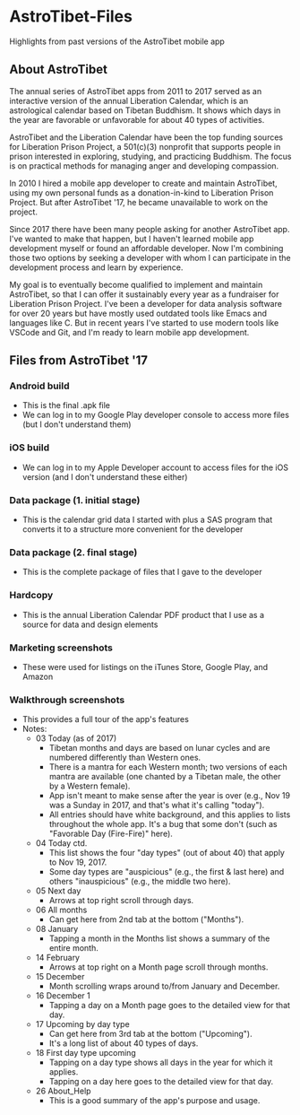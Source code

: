 # AstroTibet-Files
Highlights from past versions of the AstroTibet mobile app

## About AstroTibet

The annual series of AstroTibet apps from 2011 to 2017 served as an interactive version of the annual Liberation Calendar, which is an astrological calendar based on Tibetan Buddhism. It shows which days in the year are favorable or unfavorable for about 40 types of activities.

AstroTibet and the Liberation Calendar have been the top funding sources for Liberation Prison Project, a 501(c)(3) nonprofit that supports people in prison interested in exploring, studying, and practicing Buddhism. The focus is on practical methods for managing anger and developing compassion.

In 2010 I hired a mobile app developer to create and maintain AstroTibet, using my own personal funds as a donation-in-kind to Liberation Prison Project. But after AstroTibet '17, he became unavailable to work on the project.

Since 2017 there have been many people asking for another AstroTibet app. I've wanted to make that happen, but I haven't learned mobile app development myself or found an affordable developer. Now I'm combining those two options by seeking a developer with whom I can participate in the development process and learn by experience.

My goal is to eventually become qualified to implement and maintain AstroTibet, so that I can offer it sustainably every year as a fundraiser for Liberation Prison Project. I've been a developer for data analysis software for over 20 years but have mostly used outdated tools like Emacs and languages like C. But in recent years I've started to use modern tools like VSCode and Git, and I'm ready to learn mobile app development.

## Files from AstroTibet '17

### Android build
- This is the final .apk file
- We can log in to my Google Play developer console to access more files (but I don't understand them)

### iOS build
- We can log in to my Apple Developer account to access files for the iOS version (and I don't understand these either)

### Data package (1. initial stage)
- This is the calendar grid data I started with plus a SAS program that converts it to a structure more convenient for the developer

### Data package (2. final stage)
- This is the complete package of files that I gave to the developer

### Hardcopy
- This is the annual Liberation Calendar PDF product that I use as a source for data and design elements

### Marketing screenshots
- These were used for listings on the iTunes Store, Google Play, and Amazon

### Walkthrough screenshots
- This provides a full tour of the app's features
- Notes:
   - 03 Today (as of 2017)
      - Tibetan months and days are based on lunar cycles and are numbered differently than Western ones.
      - There is a mantra for each Western month; two versions of each mantra are available (one chanted by a Tibetan male, the other by a Western female).
      - App isn't meant to make sense after the year is over (e.g., Nov 19 was a Sunday in 2017, and that's what it's calling "today").
      - All entries should have white background, and this applies to lists throughout the whole app. It's a bug that some don't (such as "Favorable Day (Fire-Fire)" here).
   - 04 Today ctd.
      - This list shows the four "day types" (out of about 40) that apply to Nov 19, 2017.
      - Some day types are "auspicious" (e.g., the first & last here) and others "inauspicious" (e.g., the middle two here).
   - 05 Next day
      - Arrows at top right scroll through days.
   - 06 All months
      - Can get here from 2nd tab at the bottom ("Months").
   - 08 January
      - Tapping a month in the Months list shows a summary of the entire month.
   - 14 February
      - Arrows at top right on a Month page scroll through months.
   - 15 December
      - Month scrolling wraps around to/from January and December.
   - 16 December 1
      - Tapping a day on a Month page goes to the detailed view for that day.
   - 17 Upcoming by day type
      - Can get here from 3rd tab at the bottom ("Upcoming").
      - It's a long list of about 40 types of days.
   - 18 First day type upcoming
      - Tapping on a day type shows all days in the year for which it applies.
      - Tapping on a day here goes to the detailed view for that day.
   - 26 About_Help
      - This is a good summary of the app's purpose and usage.
